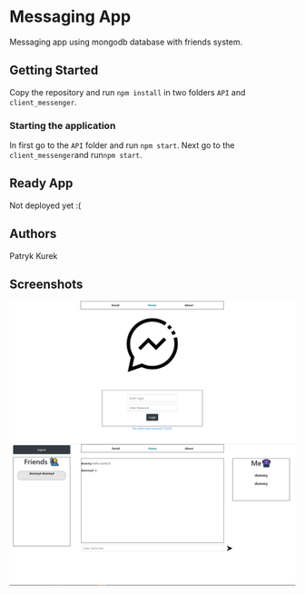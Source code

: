 #	Messaging App 
Messaging app using mongodb database with friends system.
## Getting Started
Copy the repository and run  `npm install`  in two folders  `API`  and  `client_messenger`.
### Starting the application
In first go to the  `API`  folder and run  `npm start`. Next go to the  `client_messenger`and run`npm start`.
## Ready App
Not deployed yet :(	
## Authors
Patryk Kurek
## Screenshots
![1](https://github.com/Patryk404/Messaging-app/blob/master/screenshots/1.PNG?raw=true)
![2](https://github.com/Patryk404/Messaging-app/blob/master/screenshots/2.PNG?raw=true)
